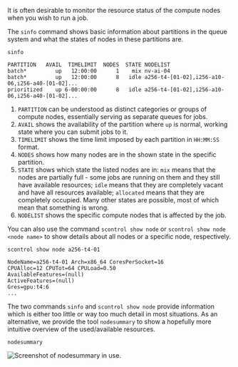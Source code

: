 It is often desirable to monitor the resource status of the compute nodes when you wish to run a job. 

The `sinfo` command shows basic information about partitions in the queue system and what the states of nodes in these partitions are.


```
sinfo
    
PARTITION   AVAIL  TIMELIMIT  NODES  STATE NODELIST
batch*         up   12:00:00      1    mix nv-ai-04
batch*         up   12:00:00      8   idle a256-t4-[01-02],i256-a10-06,i256-a40-[01-02]...
prioritized    up 6-00:00:00      8   idle a256-t4-[01-02],i256-a10-06,i256-a40-[01-02]...
```

1.  `PARTITION` can be understood as distinct categories or groups of compute nodes, essentially serving as separate queues for jobs.
2.  `AVAIL` shows the availability of the partition where `up` is normal, working state where you can submit jobs to it.
3.  `TIMELIMIT` shows the time limit imposed by each partition in `HH:MM:SS` format.
4.  `NODES` shows how many nodes are in the shown state in the specific partition.
5.  `STATE` shows which state the listed nodes are in: `mix` means that the nodes are partially full - some jobs are running on them and they still have available resources; `idle` means that they are completely vacant and have all resources available; `allocated` means that they are completely occupied. Many other states are possible, most of which mean that something is wrong.
6.  `NODELIST` shows the specific compute nodes that is affected by the job.

You can also use the command `scontrol show node` or `scontrol show node <node name>` to show details about all nodes or a specific node, respectively.

```
scontrol show node a256-t4-01

NodeName=a256-t4-01 Arch=x86_64 CoresPerSocket=16 
CPUAlloc=12 CPUTot=64 CPULoad=0.50
AvailableFeatures=(null)
ActiveFeatures=(null)
Gres=gpu:t4:6
...
```


The two commands `sinfo` and `scontrol show node` provide information which is either too little or way too much detail in most situations. As an alternative, we provide the tool `nodesummary` to show a hopefully more intuitive overview of the used/available resources.

```
nodesummary
```

![Screenshot of `nodesummary` in use.](../assets/img/nodesummary.png)